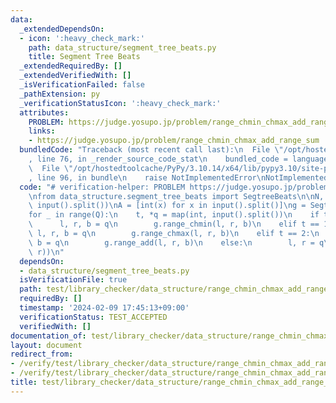 ```yaml
---
data:
  _extendedDependsOn:
  - icon: ':heavy_check_mark:'
    path: data_structure/segment_tree_beats.py
    title: Segment Tree Beats
  _extendedRequiredBy: []
  _extendedVerifiedWith: []
  _isVerificationFailed: false
  _pathExtension: py
  _verificationStatusIcon: ':heavy_check_mark:'
  attributes:
    PROBLEM: https://judge.yosupo.jp/problem/range_chmin_chmax_add_range_sum
    links:
    - https://judge.yosupo.jp/problem/range_chmin_chmax_add_range_sum
  bundledCode: "Traceback (most recent call last):\n  File \"/opt/hostedtoolcache/PyPy/3.10.14/x64/lib/pypy3.10/site-packages/onlinejudge_verify/documentation/build.py\"\
    , line 76, in _render_source_code_stat\n    bundled_code = language.bundle(\n\
    \  File \"/opt/hostedtoolcache/PyPy/3.10.14/x64/lib/pypy3.10/site-packages/onlinejudge_verify/languages/python.py\"\
    , line 96, in bundle\n    raise NotImplementedError\nNotImplementedError\n"
  code: "# verification-helper: PROBLEM https://judge.yosupo.jp/problem/range_chmin_chmax_add_range_sum\n\
    \nfrom data_structure.segment_tree_beats import SegtreeBeats\n\nN, Q = map(int,\
    \ input().split())\nA = [int(x) for x in input().split()]\ng = SegtreeBeats(A)\n\
    for _ in range(Q):\n    t, *q = map(int, input().split())\n    if t == 0:\n  \
    \      l, r, b = q\n        g.range_chmin(l, r, b)\n    elif t == 1:\n       \
    \ l, r, b = q\n        g.range_chmax(l, r, b)\n    elif t == 2:\n        l, r,\
    \ b = q\n        g.range_add(l, r, b)\n    else:\n        l, r = q\n        print(g.get_sum(l,\
    \ r))\n"
  dependsOn:
  - data_structure/segment_tree_beats.py
  isVerificationFile: true
  path: test/library_checker/data_structure/range_chmin_chmax_add_range_sum.test.py
  requiredBy: []
  timestamp: '2024-02-09 17:45:13+09:00'
  verificationStatus: TEST_ACCEPTED
  verifiedWith: []
documentation_of: test/library_checker/data_structure/range_chmin_chmax_add_range_sum.test.py
layout: document
redirect_from:
- /verify/test/library_checker/data_structure/range_chmin_chmax_add_range_sum.test.py
- /verify/test/library_checker/data_structure/range_chmin_chmax_add_range_sum.test.py.html
title: test/library_checker/data_structure/range_chmin_chmax_add_range_sum.test.py
---
```

